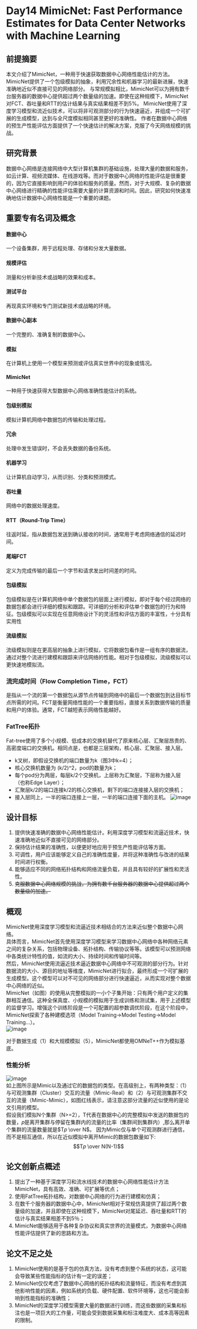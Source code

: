 # Day14 MimicNet: Fast Performance Estimates for Data Center Networks with Machine Learning

## 前提摘要
本文介绍了MimicNet，一种用于快速获取数据中心网络性能估计的方法。MimicNet提供了一个包级模拟的抽象，利用冗余性和机器学习的最新进展，快速准确地近似不直接可见的网络部分。
与常规模拟相比，MimicNet可以为拥有数千台服务器的数据中心提供超过两个数量级的加速。即使在这种规模下，MimicNet对FCT、吞吐量和RTT的估计结果与真实结果相差不到5%。 
MimicNet使用了深度学习模型和流近似技术，可以将非可观测部分的行为快速逼近，并组成一个可扩展的生成模型，达到与全尺度模拟相同甚至更好的准确性。
作者在数据中心网络的预生产性能评估方面提供了一个快速估计的解决方案，克服了今天网络规模的挑战。

## 研究背景
数据中心网络是连接网络中大型计算机集群的基础设施，处理大量的数据和服务，如云计算、视频流媒体、在线游戏等。而对于数据中心网络的性能评估是很重要的，因为它直接影响到用户的体验和服务的质量。然而，对于大规模、复杂的数据中心网络进行精确的性能评估需要大量的计算资源和时间。因此，研究如何快速准确地估计数据中心网络性能是一个重要的课题。

## 重要专有名词及概念
#### 数据中心	
一个设备集群，用于远程处理、存储和分发大量数据。
#### 规模评估	
测量和分析新技术或战略的效果和成本。
#### 测试平台	
再现真实环境和专门测试新技术或战略的环境。
#### 数据中心副本	
一个完整的、准确复制的数据中心。
#### 模拟
在计算机上使用一个模型来预测或评估真实世界中的现象或情况。
#### MimicNet
一种用于快速获得大型数据中心网络准确性能估计的系统。
#### 包级别模拟
模拟计算机网络中数据包的传输和处理过程。
#### 冗余
处理中发生错误时，不会丢失数据的备份系统。
#### 机器学习
让计算机自动学习，从而识别、分类和预测模式。
#### 吞吐量
网络中的数据处理速度。
#### RTT（Round-Trip Time）
往返时延，指从数据包发送到确认接收的时间，通常用于考虑网络通信的延迟时间。
#### 尾端FCT
定义为完成传输的最后一个字节和请求发出时间差的时间。
#### 包级模拟
包级模拟是在计算机网络中单个数据包的层面上进行模拟，即对于每个经过网络的数据包都会进行详细的模拟和跟踪。可详细的分析和评估单个数据包的行为和特征。包级模拟可以实现在任意网络设计下的灵活性和评估方面的丰富性，十分具有实用性
#### 流级模拟
流级模拟则是在更高层的抽象上进行模拟，它将数据包看作是一组有序的数据流，通过对整个流进行建模和跟踪来评估网络的性能。相对于包级模拟，流级模拟可以更快速地模拟流。
### 流完成时间（Flow Completion Time，FCT）
是指从一个流的第一个数据包从源节点传输到网络中的最后一个数据包到达目标节点所需的时间。FCT是衡量网络性能的一个重要指标，直接关系到数据传输的质量和用户的体验。通常，FCT越短表示网络性能越好。
### FatTree拓扑
Fat-tree使用了多个小规模、低成本的交换机替代了原来核心层、汇聚层昂贵的、高密度端口的交换机。相同点是，也都是三层架构，核心层、汇聚层、接入层。
- k叉树，即假设交换机的端口数量为k（图3中k=4）；
- 核心交换机数量为 (k/2)^2，pod的数量为k；
- 每个pod分为两层，每层k/2个交换机，上层称为汇聚层，下层称为接入层（也称Edge Layer）；
- 汇聚层k/2的端口连接k/2的核心交换机，剩下的端口连接接入层的交换机；
- 接入层同上，一半的端口连接上一层，一半的端口连接下面的主机。
![image](https://user-images.githubusercontent.com/51207072/229326917-5831ecbe-9519-415f-9be8-c2ea158e1cd4.png)
## 设计目标
1. 提供快速准确的数据中心网络性能估计。利用深度学习模型和流逼近技术，快速准确地近似不直接可见的网络部分。
2. 保持估计结果的准确性，以便更好地应用于预生产性能评估等方面。
3. 可调性，用户应该能够定义自己的准确性度量，并将这种准确性与改进的结果时间进行权衡。
4. 能够适应不同的网络拓扑结构和网络流量负载，并且具有较好的扩展性和灵活性。
5. ~~克服数据中心网络规模的挑战，为拥有数千台服务器的数据中心提供超过两个数量级的加速。~~
## 概观
MimicNet使用深度学习模型和流逼近技术相结合的方法来近似整个数据中心网络。
<br>具体而言，MimicNet首先使用深度学习模型来学习数据中心网络中各种网络元素之间的复杂关系，包括物理设备、拓扑结构、传输协议等等。该模型可以预测网络中各类统计特性的值，如流的大小、持续时间和传输时间等。
<br>然后，MimicNet使用流逼近技术逼近数据中心网络中不可观测的部分行为。针对数据流的大小、源目的地址等维度，MimicNet进行拟合，最终形成一个可扩展的生成模型。这个模型可以对不可见的网络部分进行快速逼近，从而实现对整个数据中心网络的近似。
<br>
MimicNet（如图）的使用从完整模拟的一小个子集开始：只有两个用户定义的集群相互通信。这种全保真度、小规模的模拟用于生成训练和测试集，用于上述模型的监督学习。增强这个训练阶段是一个可配置的超参数调优阶段，在这个阶段中，MimicNet探索了各种建模选项（Model Training->Model Testing->Model Training...）。<br>
![image](https://user-images.githubusercontent.com/51207072/229673284-a9df1ed1-b92b-404e-bd26-055bd06c7657.png)<br>

对于数据生成（1）和大规模模拟（5），MimicNet都使用OMNeT++作为模拟基底。
### 性能分析
![image](https://user-images.githubusercontent.com/51207072/229676245-6cdad7bf-1b35-48c2-8072-d1a5b25f19fc.png)<br>
如上图所示是Mimic以及通过它的数据包的类型。在高级别上，有两种类型：（1）与可观测集群（Cluster）交互的流量（Mimic-Real）和（2）与可观测集群不交互的流量（Mimic-Mimic），如图红线表示，请注意这部分流量的近似使用的是论文引用的模型。<br>
假设我们模拟N个集群（N>=2），T代表在数据中心的完整模拟中发送的数据包的数量，𝑝是离开集群与停留在集群内的流量的比率（集群间到集群内）,那么离开单个集群的流量数量就是$T𝑝 \over N$。
因为Mimic仅与单个可观测群进行通信，而不是相互通信，所以在近似模拟中离开Mimic的数据包数量如下:
$$T𝑝 \over N(N-1)$$

## 论文创新点概述
1. 提出了一种基于深度学习和流水线技术的数据中心网络性能估计方法MimicNet，具有高效、准确、可扩展等优点；
2. 使用FatTree拓扑结构，对数据中心网络的行为进行建模和仿真；
3. 在数千个服务器的数据中心中，MimicNet相对于常规仿真提供了超过两个数量级的加速，并且即使在这种规模下，MimicNet对尾延迟、吞吐量和RTT的估计与真实结果相差不到5％；
4. MimicNet能够适用于各种复杂协议和真实世界的流量模式，为数据中心网络性能评估提供了新的思路和方法。
## 论文不足之处
1. MimicNet使用的是基于包的仿真方法，没有考虑到整个系统的状态，这可能会导致某些性能指标的估计有一定的误差；
2. MimicNet仅仅考虑了数据中心网络的拓扑结构和流量特征，而没有考虑到其他影响性能的因素，例如系统的负载、硬件配置、软件环境等，这也可能会影响到性能指标的准确性；
3. MimicNet的深度学习模型需要大量的数据进行训练，而这些数据的采集和标注也是一项巨大的工作量，可能会受到数据采集和标注难度大、成本高等因素的限制。


